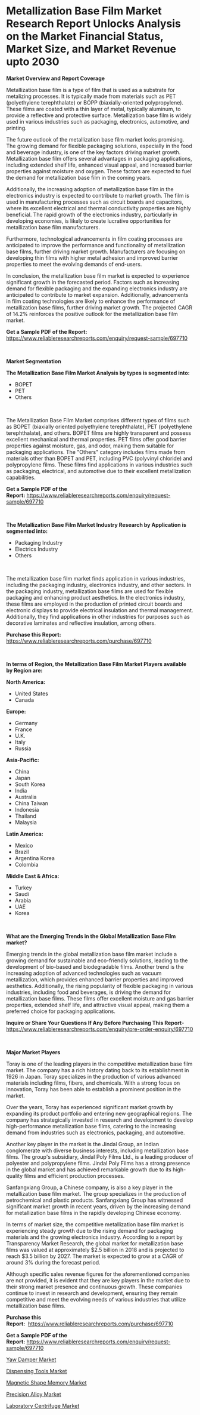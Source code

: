 <p><h1>Metallization Base Film Market Research Report Unlocks Analysis on the Market Financial Status, Market Size, and Market Revenue upto 2030</h1></p><p><strong>Market Overview and Report Coverage</strong></p>
<p><p>Metallization base film is a type of film that is used as a substrate for metalizing processes. It is typically made from materials such as PET (polyethylene terephthalate) or BOPP (biaxially-oriented polypropylene). These films are coated with a thin layer of metal, typically aluminum, to provide a reflective and protective surface. Metallization base film is widely used in various industries such as packaging, electronics, automotive, and printing.</p><p>The future outlook of the metallization base film market looks promising. The growing demand for flexible packaging solutions, especially in the food and beverage industry, is one of the key factors driving market growth. Metallization base film offers several advantages in packaging applications, including extended shelf life, enhanced visual appeal, and increased barrier properties against moisture and oxygen. These factors are expected to fuel the demand for metallization base film in the coming years.</p><p>Additionally, the increasing adoption of metallization base film in the electronics industry is expected to contribute to market growth. The film is used in manufacturing processes such as circuit boards and capacitors, where its excellent electrical and thermal conductivity properties are highly beneficial. The rapid growth of the electronics industry, particularly in developing economies, is likely to create lucrative opportunities for metallization base film manufacturers.</p><p>Furthermore, technological advancements in film coating processes are anticipated to improve the performance and functionality of metallization base films, further driving market growth. Manufacturers are focusing on developing thin films with higher metal adhesion and improved barrier properties to meet the evolving demands of end-users.</p><p>In conclusion, the metallization base film market is expected to experience significant growth in the forecasted period. Factors such as increasing demand for flexible packaging and the expanding electronics industry are anticipated to contribute to market expansion. Additionally, advancements in film coating technologies are likely to enhance the performance of metallization base films, further driving market growth. The projected CAGR of 14.2% reinforces the positive outlook for the metallization base film market.</p></p>
<p><strong>Get a Sample PDF of the Report:</strong> <a href="https://www.reliableresearchreports.com/enquiry/request-sample/697710">https://www.reliableresearchreports.com/enquiry/request-sample/697710</a></p>
<p>&nbsp;</p>
<p><strong>Market Segmentation</strong></p>
<p><strong>The Metallization Base Film Market Analysis by types is segmented into:</strong></p>
<p><ul><li>BOPET</li><li>PET</li><li>Others</li></ul></p>
<p>&nbsp;</p>
<p><p>The Metallization Base Film Market comprises different types of films such as BOPET (biaxially oriented polyethylene terephthalate), PET (polyethylene terephthalate), and others. BOPET films are highly transparent and possess excellent mechanical and thermal properties. PET films offer good barrier properties against moisture, gas, and odor, making them suitable for packaging applications. The "Others" category includes films made from materials other than BOPET and PET, including PVC (polyvinyl chloride) and polypropylene films. These films find applications in various industries such as packaging, electrical, and automotive due to their excellent metallization capabilities.</p></p>
<p><strong>Get a Sample PDF of the Report:</strong>&nbsp;<a href="https://www.reliableresearchreports.com/enquiry/request-sample/697710">https://www.reliableresearchreports.com/enquiry/request-sample/697710</a></p>
<p>&nbsp;</p>
<p><strong>The Metallization Base Film Market Industry Research by Application is segmented into:</strong></p>
<p><ul><li>Packaging Industry</li><li>Electrics Industry</li><li>Others</li></ul></p>
<p>&nbsp;</p>
<p><p>The metallization base film market finds application in various industries, including the packaging industry, electronics industry, and other sectors. In the packaging industry, metallization base films are used for flexible packaging and enhancing product aesthetics. In the electronics industry, these films are employed in the production of printed circuit boards and electronic displays to provide electrical insulation and thermal management. Additionally, they find applications in other industries for purposes such as decorative laminates and reflective insulation, among others.</p></p>
<p><strong>Purchase this Report:</strong>&nbsp; <a href="https://www.reliableresearchreports.com/purchase/697710">https://www.reliableresearchreports.com/purchase/697710</a></p>
<p>&nbsp;</p>
<p><strong>In terms of Region, the Metallization Base Film Market Players available by Region are:</strong></p>
<p>
    <p> <strong> North America: </strong>
        <ul>
            <li>United States</li>
            <li>Canada</li>
        </ul>
        </p> 
    <p> <strong> Europe: </strong>
        <ul>
            <li>Germany</li>
            <li>France</li>
            <li>U.K.</li>
            <li>Italy</li>
            <li>Russia</li>
        </ul>
        </p> 
    <p> <strong> Asia-Pacific: </strong>
        <ul>
            <li>China</li>
            <li>Japan</li>
            <li>South Korea</li>
            <li>India</li>
            <li>Australia</li>
            <li>China Taiwan</li>
            <li>Indonesia</li>
            <li>Thailand</li>
            <li>Malaysia</li>
        </ul>
        </p> 
    <p> <strong> Latin America: </strong>
        <ul>
            <li>Mexico</li>
            <li>Brazil</li>
            <li>Argentina Korea</li>
            <li>Colombia</li>
        </ul>
        </p> 
    <p> <strong> Middle East & Africa: </strong>
        <ul>
            <li>Turkey</li>
            <li>Saudi</li>
            <li>Arabia</li>
            <li>UAE</li>
            <li>Korea</li>
        </ul>
    </p>
    </p>
<p>&nbsp;</p>
<p><strong>What are the Emerging Trends in the Global Metallization Base Film market?</strong></p>
<p><p>Emerging trends in the global metallization base film market include a growing demand for sustainable and eco-friendly solutions, leading to the development of bio-based and biodegradable films. Another trend is the increasing adoption of advanced technologies such as vacuum metallization, which provides enhanced barrier properties and improved aesthetics. Additionally, the rising popularity of flexible packaging in various industries, including food and beverages, is driving the demand for metallization base films. These films offer excellent moisture and gas barrier properties, extended shelf life, and attractive visual appeal, making them a preferred choice for packaging applications.</p></p>
<p><strong>Inquire or Share Your Questions If Any Before Purchasing This Report</strong>- <a href="https://www.reliableresearchreports.com/enquiry/pre-order-enquiry/697710">https://www.reliableresearchreports.com/enquiry/pre-order-enquiry/697710</a></p>
<p>&nbsp;</p>
<p><strong>Major Market Players</strong></p>
<p><p>Toray is one of the leading players in the competitive metallization base film market. The company has a rich history dating back to its establishment in 1926 in Japan. Toray specializes in the production of various advanced materials including films, fibers, and chemicals. With a strong focus on innovation, Toray has been able to establish a prominent position in the market.</p><p>Over the years, Toray has experienced significant market growth by expanding its product portfolio and entering new geographical regions. The company has strategically invested in research and development to develop high-performance metallization base films, catering to the increasing demand from industries such as electronics, packaging, and automotive.</p><p>Another key player in the market is the Jindal Group, an Indian conglomerate with diverse business interests, including metallization base films. The group's subsidiary, Jindal Poly Films Ltd., is a leading producer of polyester and polypropylene films. Jindal Poly Films has a strong presence in the global market and has achieved remarkable growth due to its high-quality films and efficient production processes.</p><p>Sanfangxiang Group, a Chinese company, is also a key player in the metallization base film market. The group specializes in the production of petrochemical and plastic products. Sanfangxiang Group has witnessed significant market growth in recent years, driven by the increasing demand for metallization base films in the rapidly developing Chinese economy.</p><p>In terms of market size, the competitive metallization base film market is experiencing steady growth due to the rising demand for packaging materials and the growing electronics industry. According to a report by Transparency Market Research, the global market for metallization base films was valued at approximately $2.5 billion in 2018 and is projected to reach $3.5 billion by 2027. The market is expected to grow at a CAGR of around 3% during the forecast period.</p><p>Although specific sales revenue figures for the aforementioned companies are not provided, it is evident that they are key players in the market due to their strong market presence and continuous growth. These companies continue to invest in research and development, ensuring they remain competitive and meet the evolving needs of various industries that utilize metallization base films.</p></p>
<p><strong>Purchase this Report:</strong>&nbsp;&nbsp;<a href="https://www.reliableresearchreports.com/purchase/697710">https://www.reliableresearchreports.com/purchase/697710</a></p>
<p></p>
<p><strong>Get a Sample PDF of the Report:</strong>&nbsp;<a href="https://www.reliableresearchreports.com/enquiry/request-sample/697710">https://www.reliableresearchreports.com/enquiry/request-sample/697710</a></p>
<p><p><a href="https://github.com/zebdakicsin/Market-Research-Report-List-1/blob/main/yaw-damper-market.md">Yaw Damper Market</a></p><p><a href="https://github.com/kholmovskayalyudmila/Market-Research-Report-List-1/blob/main/dispensing-tools-market.md">Dispensing Tools Market</a></p><p><a href="https://medium.com/@klebogdani/magnetic-shape-memory-market-size-growth-forecast-2023-2030-3e15bfa69e3b">Magnetic Shape Memory Market</a></p><p><a href="https://medium.com/@loretashyti01/precision-alloy-market-size-growth-forecast-2023-2030-3da73fba5690">Precision Alloy Market</a></p><p><a href="https://www.linkedin.com/pulse/laboratory-centrifuge-market-research-report-unlocks-analysis-qxvcc/">Laboratory Centrifuge Market</a></p></p>